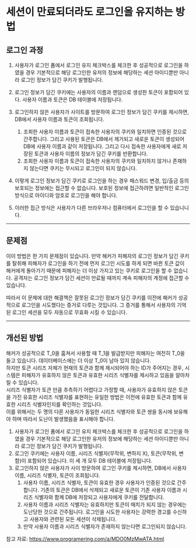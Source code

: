 # 세션이 만료되더라도 로그인을 유지하는 방법

## 로그인 과정

1. 사용자가 로그인 폼에서 로그인 유지 체크박스를 체크한 후 성공적으로 로그인을 하였을 경우 기본적으로 해당 로그인한 유저의 정보에 해당하는 세션 아이디뿐만 아니라 로그인 정보가 담긴 쿠키가 발행됩니다.
2. 로그인 정보가 담긴 쿠키에는 사용자의 이름과 랜덤으로 생성한 토큰이 포함되어 있다. 사용자 이름과 토큰은 DB 테이블에 저장됩니다.
3. 로그인하지 않은 사용자가 사이트를 방문하여 로그인 정보가 담긴 쿠키를 제시하면, DB에서 사용자 이름과 토큰이 조회됩니다.
   1. 조회한 사용자 이름과 토큰이 접속한 사용자의 쿠키와 일치하면 인증된 것으로 간주합니다. 그리고 사용된 토큰은 DB에서 제거되고 새로운 토큰이 생성되어 DB에 사용자 이름과 같이 저장됩니다. 그리고 다시 접속한 사용자에게 새로 저장된 토큰과 사용자 이름의 정보가 담긴 쿠키를 반환합니다.
   2. 조회한 사용자 이름과 토큰이 접속한 사용자의 쿠키와 일치하지 않거나 존재하지 않는다면 쿠키는 무시되고 로그인이 되지 않습니다.

4. 이렇게 로그인 정보가 담긴 쿠키로 로그인을 하는 경우 패스워드 변경, 입/출금 등의 보호되는 정보에는 접근할 수 없습니다. 보호된 정보에 접근하려면 일반적인 로그인 방식으로 아이디와 암호로 로그인을 해야 합니다.
5. 이러한 접근 방식은 사용자가 다른 브라우저나 컴퓨터에서 로그인을 할 수 있습니니다.

<hr>

## 문제점
이이 방법은 한 가지 문제점이 있습니다. 만약 해커가 피해자의 로그인 정보가 담긴 쿠키를 탈취해 피해자가 로그인을 하기 전에 먼저 로그인 시도를 하게 되면 바뀐 토큰 값이 해커에게 돌아가기 때문에 피해자는 더 이상 가지고 있는 쿠키로 로그인을 할 수 없습니다. 공격자는 로그인 정보가 담긴 세션이 만료될 때까지 계속 피해자의 계정에 접근할 수 있습니다.

따라서 이 문제에 대한 해결책은 잘못된 로그인 정보가 담긴 쿠키를 이전에 해커가 성공적으로 로그인을 시도했다는 증거로 다루는 것입니다. 그 증거를 통해서 사용자의 기억된 로그인 세션을 모두 자동으로 무효화 시킬 수 있습니다.

<hr>

## 개선된 방법

해커가 성공적으로 T_0을 훔쳐서 사용할 때 T_1을 발급받지만 피해자는 여전히 T_0을 들고 있습니다. 데이터베이스에는 더 이상 T_0이 남아 있지 않습니다.
<br>
하지만 토큰 시리즈 자체가 현재의 토큰과 함께 제시되어야 하는 ID가 주어지는 경우, 시스템은 피해자가 유효하지 않은 토큰과 유효한 시리즈 식별자를 제시하고 있음을 알아차릴 수 있습니다.
<br>
시리즈 식별자가 토큰 만큼 추측하기 어렵다고 가정할 때, 사용자가 유효하지 않은 토큰을 가진 유효한 시리즈 식별자를 표현하는 유일한 방법은 이전에 유효한 토큰과 함께 유효한 시리즈 식별자인지를 확인하는 것입니다.
<br>
이를 위해서는 두 명의 다른 사용자가 동일한 시리즈 식별자와 토큰 쌍을 동시에 보유해야 하며 따라서 도난이 발생했음을 표시해야 합니다.


1. 사용자가 로그인 폼에서 로그인 유지 체크박스를 체크한 후 성공적으로 로그인을 하였을 경우 기본적으로 해당 로그인한 유저의 정보에 해당하는 세션 아이디뿐만 아니라 로그인 정보가 담긴 쿠키가 발행됩니다.
2. 로그인 쿠키에는 사용자 이름, 시리즈 식별자(무작위, 변하지 X), 토큰(무작위, 변함)이 포함되어 있습니다. 이 세 개 모두 DB 테이블에 저장됩니다.
3. 로그인하지 않은 사용자가 사이 방문하여 로그인 쿠키를 제시하면, DB에서 사용자 이름, 시리즈 식별자, 토큰이 조회됩니다.
   1. 사용자 이름, 시리즈 식별자, 토큰이 유효한 경우 사용자가 인증된 것으로 간주합니다. 기존의 토큰은 DB에서 삭제되고 새로운 토큰이 기존 사용자 이름과 시리즈 식별자와 함께 DB에 저장되고 사용자에게 쿠키를 전달합니다.
   2. 사용자 이름과 시리즈 식별자는 유효하지만 토큰이 매치가 되지 않는 경우에는 도난당한 것으로 간주됩니다. 로그인을 시도한 사용자는 강력한 경고를 수신하고 사용자와 관련된 모든 세션이 삭제됩니다.
   3. 만약 사용자 이름과 시리즈 식별자가 존재하지 않는다면 로그인되지 않습니다.


참고 자료: https://www.programering.com/a/MDO0MzMwATA.html